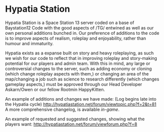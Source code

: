 Hypatia Station
==============

Hypatia Station is a Space Station 13 server coded on a base of Baystation12 Code with the good aspects of /TG/ entwined as well as our own personal additions bunched in. Our preference of additions to the code is to improve aspects of realism, roleplay and enjoyability, rather than humour and immaturity. 

Hypatia exists as a expanse built on story and heavy roleplaying, as such we wish for our code to reflect that in improving roleplay and story-making potential for our players and admin team. With this in mind, any large or controversial changes to the server, such as adding economy or cloning (which change roleplay aspects with them,) or changing an area of the map/changing a job such as science to research differently (which changes gameplay aspects,) must be approved through our Head Developer Askarn/Owen or our fellow Rootmin HappyKitten.

An example of additions and changes we have made: (Log begins late into the Hypatia cycle)
http://hypatiastation.net/forum/viewtopic.php?f=2&t=81
A more comprehensive changelog, is available <i>in-game</i>.

An example of requested and suggested changes, showing what the players want:
http://hypatiastation.net/forum/viewforum.php?f=8
